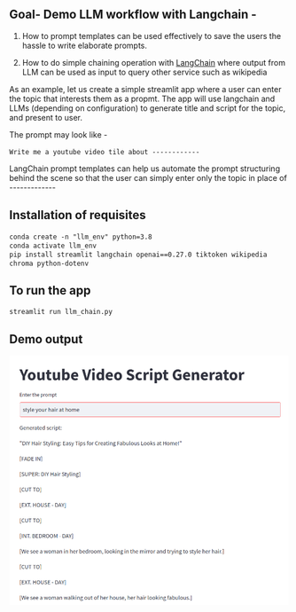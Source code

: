 ## Goal- Demo LLM workflow with Langchain -

1. How to prompt templates can be used effectively to save the users the hassle to write elaborate prompts.

2. How to do simple chaining operation with [LangChain](https://python.langchain.com/en/latest/index.html) where output from LLM can be used as input to query other service such as wikipedia

 
 As an example, let us create a simple streamlit app where a user can enter the topic that interests them as a propmt. The app will use langchain and LLMs (depending on configuration) to generate title and script for the topic, and present to user. 

 The prompt may look like -

```
Write me a youtube video tile about ------------
```

LangChain prompt templates can help us automate the prompt structuring behind the scene so that the user can simply enter only the topic in place of  -------------


## Installation of requisites

```
conda create -n "llm_env" python=3.8
conda activate llm_env
pip install streamlit langchain openai==0.27.0 tiktoken wikipedia chroma python-dotenv
```

## To run the app
```
streamlit run llm_chain.py

```

## Demo output 

![Simple Chaining with Langchain](imgs/langchain_demo.png)

